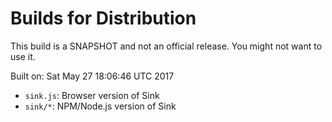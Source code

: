 # Builds for Distribution

This build is a SNAPSHOT and not an official release.  You might not want to use it.

Built on: Sat May 27 18:06:46 UTC 2017

* `sink.js`: Browser version of Sink
* `sink/*`: NPM/Node.js version of Sink
